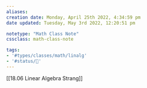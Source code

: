 ```yaml
---
aliases: 
creation date: Monday, April 25th 2022, 4:34:59 pm
date updated: Tuesday, May 3rd 2022, 12:20:51 pm

notetype: "Math Class Note"
cssclass: math-class-note

tags: 
- '#types/classes/math/linalg'
- '#status/🚧'
---
```

[[18.06  Linear Algebra Strang]]
